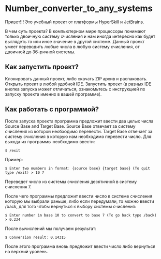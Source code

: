 # Number_converter_to_any_systems

Привет!!! Это учебный проект от платформы HyperSkill и JetBrains.

В чем суть проекта? В компьютерном мире процессоры понимают только двоичную систему счисления и нам иногда интересно как будет выглядеть то или иное значение в другой системе.
Данный проект умеет переводить любые числа в любую систему счисления, от двоичной до 36-ричной системы.

## Как запустить проект?

Клонировать данный проект, либо скачать ZIP архив и распаковать.
Открыть проект в любой удобной IDE.
Запустить проект (в разных IDE кнопка запуска может отличаться, ознакомьтесь с инструкцией по запуску проекта именно в вашей программе).

## Как работать с программой?

После запуска проекта программа предложит ввести два целых числа Source Base and Target Base. 
Source Base отвечает за систему счисления из которой необходимо перевести.
Target Base отвечает за систему счисления в которую нам необходимо перевести число.
Для выхода из программы необходимо ввести:

`$ /exit`

Пример:

`$ Enter two numbers in format: {source base} {target base} (To quit type /exit) > 10 7`

Переведет число из системы счисления десятичной в систему счисления 7.

После чего программы предложит ввести число в системе счисления которую мы выбрали раньше, либо если передумали, то можно ввести /back, для того чтобы вернуться к выбору 
системы счисления:

`$ Enter number in base 10 to convert to base 7 (To go back type /back) > 0.234`

После вычислений мы получаем результат:

`$ Conversion result: 0.14315`

После этого программа вновь предложит ввести число либо вернуться на верхний уровень.

